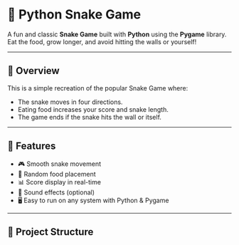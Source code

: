 # 🐍 Python Snake Game

A fun and classic **Snake Game** built with **Python** using the **Pygame** library.  
Eat the food, grow longer, and avoid hitting the walls or yourself!

---

## 📌 Overview
This is a simple recreation of the popular Snake Game where:
- The snake moves in four directions.
- Eating food increases your score and snake length.
- The game ends if the snake hits the wall or itself.

---

## 🚀 Features
- 🎮 Smooth snake movement
- 🍏 Random food placement
- 📊 Score display in real-time
- 🎵 Sound effects (optional)
- 🖥 Easy to run on any system with Python & Pygame

---

## 📂 Project Structure
